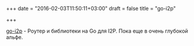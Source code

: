 +++
date = "2016-02-03T11:50:11+03:00"
draft = false
title = "go-i2p"

+++

<p><a href="https://github.com/majestrate/go-i2p">go-i2p</a>&nbsp;- Роутер и библиотеки на Go для&nbsp;I2P. Пока еще в очень глубокой альфе.</p>

